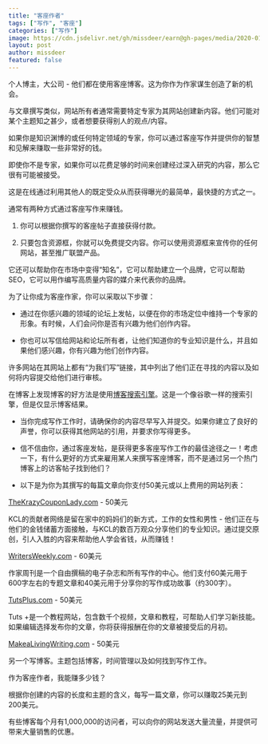 ```yaml
---
title: "客座作者"
tags: ["写作", "客座"]
categories: ["写作"]
image: https://cdn.jsdelivr.net/gh/missdeer/earn@gh-pages/media/2020-01-09/guest-writer.png
layout: post
author: missdeer
featured: false
---
```


个人博主，大公司 - 他们都在使用客座博客。这为你作为作家谋生创造了新的机会。

与文章撰写类似，网站所有者通常需要特定专家为其网站创建新内容。他们可能对某个主题知之甚少，或者想要获得别人的观点/内容。

如果你是知识渊博的或任何特定领域的专家，你可以通过客座写作并提供你的智慧和见解来赚取一些非常好的钱。

即使你不是专家，如果你可以花费足够的时间来创建经过深入研究的内容，那么它很有可能被接受。

这是在线通过利用其他人的既定受众从而获得曝光的最简单，最快捷的方式之一。

通常有两种方式通过客座写作来赚钱。

1. 你可以根据你撰写的客座帖子直接获得付款。

2. 只要包含资源框，你就可以免费提交内容。你可以使用资源框来宣传你的任何网站，甚至推广联盟产品。

它还可以帮助你在市场中变得“知名”，它可以帮助建立一个品牌，它可以帮助SEO，它可以用作编写高质量内容的媒介来代表你的品牌。

为了让你成为客座作家，你可以采取以下步骤：

* 通过在你感兴趣的领域的论坛上发帖，以便在你的市场定位中维持一个专家的形象。有时候，人们会问你是否有兴趣为他们创作内容。

* 你也可以写信给网站和论坛所有者，让他们知道你的专业知识是什么，并且如果他们感兴趣，你有兴趣为他们创作内容。

许多网站在其网站上都有“为我们写”链接，其中列出了他们正在寻找的内容以及如何将内容提交给他们进行审核。

在博客上发现博客的好方法是使用[博客搜索引擎](http://www.blogsearchengine.org/)。这是一个像谷歌一样的搜索引擎，但是仅显示博客结果。

* 当你完成写作工作时，请确保你的内容尽早写入并提交。如果你建立了良好的声誉，你可以获得其他网站的引用，并要求你写得更多。

* 信不信由你，通过客座发帖，是获得更多客座写作工作的最佳途径之一！考虑一下，有什么更好的方式来雇用某人来撰写客座博客，而不是通过另一个热门博客上的访客帖子找到他们？

* 以下是为你为其撰写的每篇文章向你支付50美元或以上费用的网站列表：

[TheKrazyCouponLady.com](https://www.TheKrazyCouponLady.com)  -  50美元

KCL的贡献者网络是留在家中的妈妈们的新方式，工作的女性和男性 - 他们正在与他们的金钱储蓄方面接触，与KCL的数百万观众分享他们的专业知识。通过提交原创，引人入胜的内容来帮助他人学会省钱，从而赚钱！

[WritersWeekly.com](https://www.WritersWeekly.com)  -  60美元

作家周刊是一个自由撰稿的电子杂志和所有写作的中心。他们支付60美元用于600字左右的专题文章和40美元用于分享你的写作成功故事（约300字）。

[TutsPlus.com](https://www.TutsPlus.com)  -  50美元

Tuts +是一个教程网站，包含数千个视频，文章和教程，可帮助人们学习新技能。如果编辑选择发布你的文章，你将获得报酬在你的文章被接受后的月初。 

[MakeaLivingWriting.com](https://www.MakeaLivingWriting.com)  -  50美元

另一个写博客。主题包括博客，时间管理以及如何找到写作工作。

作为客座作者，我能赚多少钱？

根据你创建的内容的长度和主题的含义，每写一篇文章，你可以赚取25美元到200美元。

有些博客每个月有1,000,000的访问者，可以向你的网站发送大量流量，并提供可带来大量销售的优惠。  